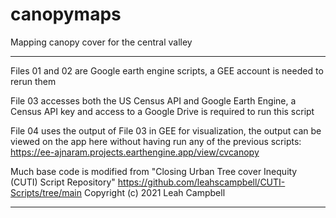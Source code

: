# canopymaps
Mapping canopy cover for the central valley
***************************************************************************************
Files 01 and 02 are Google earth engine scripts, a GEE account is needed to rerun them

File 03 accesses both the US Census API and Google Earth Engine, a Census API key and access to a Google Drive is required to run this script

File 04 uses the output of File 03 in GEE for visualization, the output can be viewed on the app here without having run any of the previous scripts:
https://ee-ajnaram.projects.earthengine.app/view/cvcanopy

Much base code is modified from "Closing Urban Tree cover Inequity (CUTI) Script Repository" 
https://github.com/leahscampbell/CUTI-Scripts/tree/main Copyright (c) 2021 Leah Campbell
**************************************************************************************



